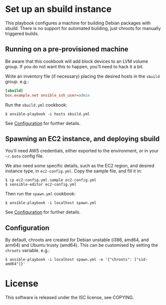 # Set up an sbuild instance

This playbook configures a machine for building Debian packages with
sbuild. There is no support for automated building, just chroots for
manually triggered builds.

## Running on a pre-provisioned machine

Be aware that this cookbook will add block devices to an LVM volume
group. If you do not want this to happen, you'll need to hack it a bit.

Write an inventory file (if necessary) placing the desired hosts in the
`sbuild` group. e.g.:

```ini
[sbuild]
box.example.net ansible_ssh_user=admin
```

Run the `sbuild.yml` cookbook:

```console
$ ansible-playbook -i hosts sbuild.yml
```

See [Configuration](#Configuration) for further details.

## Spawning an EC2 instance, and deploying sbuild

You'll need AWS credentials, either exported to the environment, or in
your `~/.boto` config file.

We also need some specific details, such as the EC2 region, and desired
instance type, in `ec2-config.yml`. Copy the sample file, and fill it
in:

```console
$ cp ec2-config.yml.sample ec2-config.yml
$ sensible-editor ec2-config.yml
```

Then run the `spawn.yml` cookbook:

```console
$ ansible-playbook -i localhost spawn.yml
```

See [Configuration](#Configuration) for further details.

## Configuration

By default, chroots are created for Debian unstable (i386, amd64, and
arm64) and Ubuntu trusty (amd64). This can be customised by setting the
`chroots` variable. e.g.:

```console
$ ansible-playbook -i localhost spawn.yml -e '{"chroots": ["sid-amd64"]}'
```

# License

This software is released under the ISC license, see COPYING.

